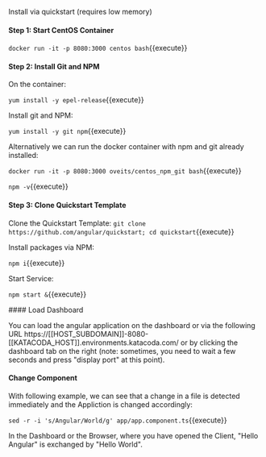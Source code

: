 Install via quickstart (requires low memory)

#### Step 1: Start CentOS Container

`docker run -it -p 8080:3000 centos bash`{{execute}}

#### Step 2: Install Git and NPM

On the container:

`yum install -y epel-release`{{execute}}

Install git and NPM:

`yum install -y git npm`{{execute}}

Alternatively we can run the docker container with npm and git already installed:

`docker run -it -p 8080:3000 oveits/centos_npm_git bash`{{execute}}

`npm -v`{{execute}}

#### Step 3: Clone Quickstart Template

Clone the Quickstart Template:
`git clone https://github.com/angular/quickstart; cd quickstart`{{execute}}

Install packages via NPM:

`npm i`{{execute}}

Start Service:

`npm start &`{{execute}}

#### Load Dashboard

You can load the angular application on the dashboard or via the following URL https://[[HOST_SUBDOMAIN]]-8080-[[KATACODA_HOST]].environments.katacoda.com/ or by clicking the dashboard tab on the right (note: sometimes, you need to wait a few seconds and press "display port" at this point).

#### Change Component

With following example, we can see that a change in a file is detected immediately and the Appliction is changed accordingly:

`sed -r -i 's/Angular/World/g' app/app.component.ts`{{execute}}

In the Dashboard or the Browser, where you have opened the Client, "Hello Angular" is exchanged by "Hello World".

